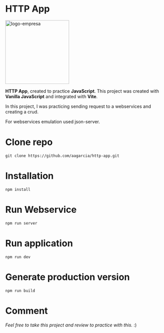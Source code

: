 # HTTP App

<img src="http://www.esagaweb.com/images/logos/logo.png" width="200px" height="200px" alt="logo-empresa">

**HTTP App**, created to practice **JavaScript**. This project was created with **Vanilla JavaScript** and integrated with **Vite**.

In this project, I was practicing sending request to a webservices and creating a crud.

For webservices emulation used json-server.

# Clone repo

    git clone https://github.com/aagarcia/http-app.git

# Installation

    npm install

# Run Webservice

    npm run server

# Run application

    npm run dev

# Generate production version

    npm run build

# Comment

*Feel free to take this project and review to practice with this.* :)
